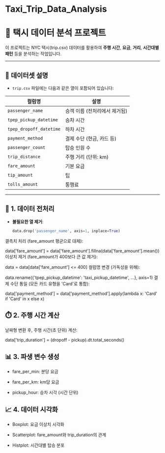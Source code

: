 # Taxi_Trip_Data_Analysis

# 🚕 택시 데이터 분석 프로젝트

이 프로젝트는 NYC 택시(trip.csv) 데이터를 활용하여 **주행 시간**, **요금**, **거리**, **시간대별 패턴** 등을 분석하는 작업입니다.

---

## 📁 데이터셋 설명

- `trip.csv` 파일에는 다음과 같은 열이 포함되어 있습니다:

| 컬럼명 | 설명 |
|--------|------|
| `passenger_name` | 승객 이름 (전처리에서 제거됨) |
| `tpep_pickup_datetime` | 승차 시간 |
| `tpep_dropoff_datetime` | 하차 시간 |
| `payment_method` | 결제 수단 (현금, 카드 등) |
| `passenger_count` | 탑승 인원 수 |
| `trip_distance` | 주행 거리 (단위: km) |
| `fare_amount` | 기본 요금 |
| `tip_amount` | 팁 |
| `tolls_amount` | 통행료 |

---

## 🧹 1. 데이터 전처리

- **불필요한 열 제거**:
  ```python
  data.drop('passenger_name', axis=1, inplace=True)
결측치 처리 (fare_amount 평균으로 대체):


data['fare_amount'] = data['fare_amount'].fillna(data['fare_amount'].mean())
이상치 제거 (fare_amount가 400보다 큰 값 제거):


data = data[data['fare_amount'] <= 400]
컬럼명 변경 (가독성을 위해):


data.rename({'tpep_pickup_datetime': 'taxi_pickup_datetime', ...}, axis=1)
결제 수단 통일 (모든 카드 유형을 'Card'로 통합):


data['payment_method'] = data['payment_method'].apply(lambda x: 'Card' if 'Card' in x else x)

## ⏱️ 2. 주행 시간 계산
날짜형 변환 후, 주행 시간(초 단위) 계산:


data['trip_duration'] = (dropoff - pickup).dt.total_seconds()

## 📊 3. 파생 변수 생성
- fare_per_min: 분당 요금

- fare_per_km: km당 요금

- pickup_hour: 승차 시각 (시간 단위)

## 📈 4. 데이터 시각화
- Boxplot: 요금 이상치 시각화

- Scatterplot: fare_amount와 trip_duration의 관계

- Histplot: 시간대별 탑승 분포

